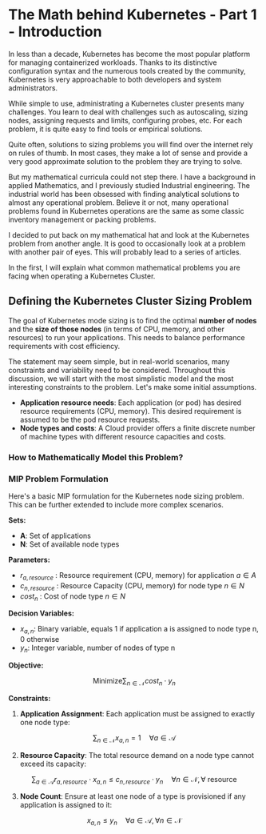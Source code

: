 # The Math behind Kubernetes - Part 1 - Introduction

In less than a decade, Kubernetes has become the most popular platform for managing containerized workloads. Thanks to its distinctive configuration syntax and the numerous tools created by the community, Kubernetes is very approachable to both developers and system administrators.

While simple to use, administrating a Kubernetes cluster presents many challenges. You learn to deal with challenges such as autoscaling, sizing nodes, assigning requests and limits, configuring probes, etc. For each problem, it is quite easy to find tools or empirical solutions. 

Quite often, solutions to sizing problems you will find over the internet rely on rules of thumb. In most cases, they make a lot of sense and provide a very good approximate solution to the problem they are trying to solve.

But my mathematical curricula could not step there. I have a background in applied Mathematics, and I previously studied Industrial engineering. The industrial world has been obsessed with finding analytical solutions to almost any operational problem. Believe it or not, many operational problems found in Kubernetes operations are the same as some classic inventory management or packing problems.

I decided to put back on my mathematical hat and look at the Kubernetes problem from another angle. It is good to occasionally look at a problem with another pair of eyes. This will probably lead to a series of articles.

In the first, I will explain what common mathematical problems you are facing when operating a Kubernetes Cluster.

## Defining the Kubernetes Cluster Sizing Problem

The goal of Kubernetes mode sizing is to find the optimal **number of nodes** and the **size of those nodes** (in terms of CPU, memory, and other resources) to run your applications. This needs to balance performance requirements with cost efficiency. 

The statement may seem simple, but in real-world scenarios, many constraints and variability need to be considered. Throughout this discussion, we will start with the most simplistic model and the most interesting constraints to the problem. Let's make some initial assumptions.

* **Application resource needs**: Each application (or pod) has desired resource requirements (CPU, memory). This desired requirement is assumed to be the pod resource requests.
* **Node types and costs**: A Cloud provider offers a finite discrete number of machine types with different resource capacities and costs.

### How to Mathematically Model this Problem?

### MIP Problem Formulation

Here's a basic MIP formulation for the Kubernetes node sizing problem. This can be further extended to include more complex scenarios.

**Sets:**

* **A**: Set of applications
* **N**: Set of available node types

**Parameters:**

* $r_{a,resource}$ : Resource requirement (CPU, memory) for application $a∈A$
* $c_{n,resource}$ : Resource Capacity (CPU, memory) for node type $n∈N$
* $cost_{n}$ : Cost of node type $n∈N$

**Decision Variables:**

* $x_{a,n}$: Binary variable, equals 1 if application a is assigned to node type n, 0 otherwise
* $y_{n}$: Integer variable, number of nodes of type n

**Objective:**

$$
\text{Minimize} \sum_{n \in \mathcal{N}} cost_n \cdot y_n 
$$

**Constraints:**

1. **Application Assignment**: Each application must be assigned to exactly one node type:

$$
\sum_{n \in \mathcal{N}} x_{a,n} = 1 \quad \forall a \in \mathcal{A}
$$

2. **Resource Capacity**: The total resource demand on a node type cannot exceed its capacity:

$$
\sum_{a \in \mathcal{A}} r_{a,resource} \cdot x_{a,n}  \le c_{n,resource} \cdot y_n \quad \forall n \in \mathcal{N}, \forall \text{ resource}
$$

3. **Node Count**: Ensure at least one node of a type is provisioned if any application is assigned to it:

$$
x_{a,n} \le y_n \quad \forall a \in \mathcal{A}, \forall n \in \mathcal{N}
$$

